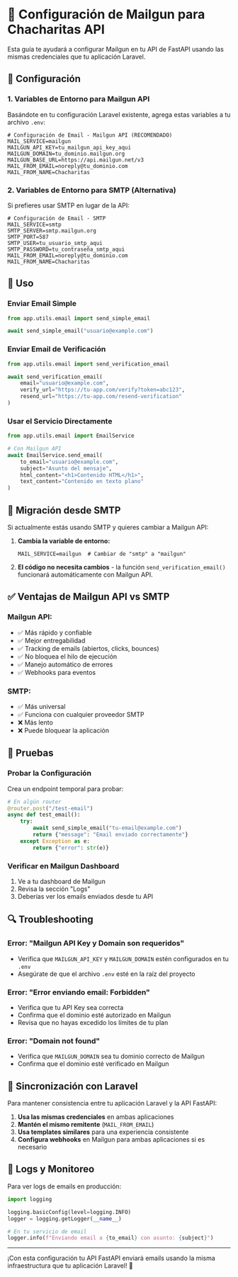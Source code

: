 # 📧 Configuración de Mailgun para Chacharitas API

Esta guía te ayudará a configurar Mailgun en tu API de FastAPI usando las mismas credenciales que tu aplicación Laravel.

## 🔧 Configuración

### 1. Variables de Entorno para Mailgun API

Basándote en tu configuración Laravel existente, agrega estas variables a tu archivo `.env`:

```env
# Configuración de Email - Mailgun API (RECOMENDADO)
MAIL_SERVICE=mailgun
MAILGUN_API_KEY=tu_mailgun_api_key_aqui
MAILGUN_DOMAIN=tu_dominio.mailgun.org
MAILGUN_BASE_URL=https://api.mailgun.net/v3
MAIL_FROM_EMAIL=noreply@tu_dominio.com
MAIL_FROM_NAME=Chacharitas
```

### 2. Variables de Entorno para SMTP (Alternativa)

Si prefieres usar SMTP en lugar de la API:

```env
# Configuración de Email - SMTP
MAIL_SERVICE=smtp
SMTP_SERVER=smtp.mailgun.org
SMTP_PORT=587
SMTP_USER=tu_usuario_smtp_aqui
SMTP_PASSWORD=tu_contraseña_smtp_aqui
MAIL_FROM_EMAIL=noreply@tu_dominio.com
MAIL_FROM_NAME=Chacharitas
```

## 🚀 Uso

### Enviar Email Simple

```python
from app.utils.email import send_simple_email

await send_simple_email("usuario@example.com")
```

### Enviar Email de Verificación

```python
from app.utils.email import send_verification_email

await send_verification_email(
    email="usuario@example.com",
    verify_url="https://tu-app.com/verify?token=abc123",
    resend_url="https://tu-app.com/resend-verification"
)
```

### Usar el Servicio Directamente

```python
from app.utils.email import EmailService

# Con Mailgun API
await EmailService.send_email(
    to_email="usuario@example.com",
    subject="Asunto del mensaje",
    html_content="<h1>Contenido HTML</h1>",
    text_content="Contenido en texto plano"
)
```

## 🔄 Migración desde SMTP

Si actualmente estás usando SMTP y quieres cambiar a Mailgun API:

1. **Cambia la variable de entorno:**

   ```env
   MAIL_SERVICE=mailgun  # Cambiar de "smtp" a "mailgun"
   ```

2. **El código no necesita cambios** - la función `send_verification_email()` funcionará automáticamente con Mailgun API.

## ✅ Ventajas de Mailgun API vs SMTP

### Mailgun API:

- ✅ Más rápido y confiable
- ✅ Mejor entregabilidad
- ✅ Tracking de emails (abiertos, clicks, bounces)
- ✅ No bloquea el hilo de ejecución
- ✅ Manejo automático de errores
- ✅ Webhooks para eventos

### SMTP:

- ✅ Más universal
- ✅ Funciona con cualquier proveedor SMTP
- ❌ Más lento
- ❌ Puede bloquear la aplicación

## 🧪 Pruebas

### Probar la Configuración

Crea un endpoint temporal para probar:

```python
# En algún router
@router.post("/test-email")
async def test_email():
    try:
        await send_simple_email("tu-email@example.com")
        return {"message": "Email enviado correctamente"}
    except Exception as e:
        return {"error": str(e)}
```

### Verificar en Mailgun Dashboard

1. Ve a tu dashboard de Mailgun
2. Revisa la sección "Logs"
3. Deberías ver los emails enviados desde tu API

## 🔍 Troubleshooting

### Error: "Mailgun API Key y Domain son requeridos"

- Verifica que `MAILGUN_API_KEY` y `MAILGUN_DOMAIN` estén configurados en tu `.env`
- Asegúrate de que el archivo `.env` esté en la raíz del proyecto

### Error: "Error enviando email: Forbidden"

- Verifica que tu API Key sea correcta
- Confirma que el dominio esté autorizado en Mailgun
- Revisa que no hayas excedido los límites de tu plan

### Error: "Domain not found"

- Verifica que `MAILGUN_DOMAIN` sea tu dominio correcto de Mailgun
- Confirma que el dominio esté verificado en Mailgun

## 🔄 Sincronización con Laravel

Para mantener consistencia entre tu aplicación Laravel y la API FastAPI:

1. **Usa las mismas credenciales** en ambas aplicaciones
2. **Mantén el mismo remitente** (`MAIL_FROM_EMAIL`)
3. **Usa templates similares** para una experiencia consistente
4. **Configura webhooks** en Mailgun para ambas aplicaciones si es necesario

## 📝 Logs y Monitoreo

Para ver logs de emails en producción:

```python
import logging

logging.basicConfig(level=logging.INFO)
logger = logging.getLogger(__name__)

# En tu servicio de email
logger.info(f"Enviando email a {to_email} con asunto: {subject}")
```

---

¡Con esta configuración tu API FastAPI enviará emails usando la misma infraestructura que tu aplicación Laravel! 🚀
